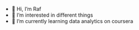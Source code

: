 - 👋 Hi, I’m Raf
- 👀 I’m interested in different things 
- 🌱 I’m currently learning data analytics on coursera
